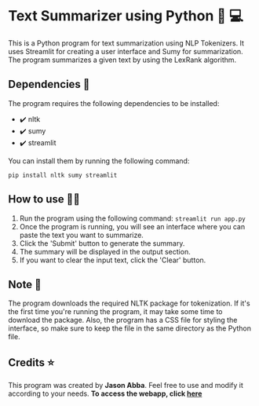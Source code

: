 # Text Summarizer using Python :page_with_curl: :computer:

This is a Python program for text summarization using NLP Tokenizers. It uses Streamlit for creating a user interface and Sumy for summarization. The program summarizes a given text by using the LexRank algorithm.
## Dependencies :toolbox:

The program requires the following dependencies to be installed:

- :heavy_check_mark: nltk
- :heavy_check_mark: sumy
- :heavy_check_mark: streamlit

You can install them by running the following command:

`pip install nltk sumy streamlit`

## How to use :man_teacher:

1. Run the program using the following command:
`streamlit run app.py`
2. Once the program is running, you will see an interface where you can paste the text you want to summarize.
3. Click the 'Submit' button to generate the summary.
4. The summary will be displayed in the output section.
5. If you want to clear the input text, click the 'Clear' button.

## Note :memo:

The program downloads the required NLTK package for tokenization. If it's the first time you're running the program, it may take some time to download the package. Also, the program has a CSS file for styling the interface, so make sure to keep the file in the same directory as the Python file.

## Credits :star:
This program was created by **Jason Abba**. Feel free to use and modify it according to your needs.
**To access the webapp, click [here](https://text-summarizer-using-sumy.streamlit.app/)**
